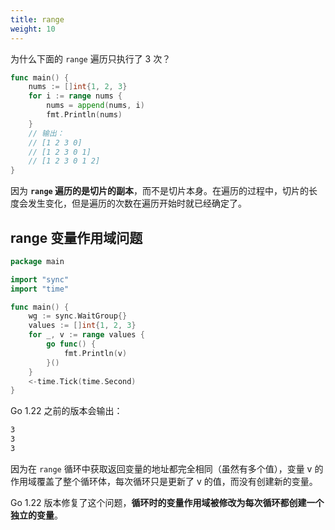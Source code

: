 ```yaml
---
title: range
weight: 10
---
```


为什么下面的 `range` 遍历只执行了 3 次？

```go
func main() {
    nums := []int{1, 2, 3}
    for i := range nums {
        nums = append(nums, i)
        fmt.Println(nums)
    }
    // 输出：
    // [1 2 3 0]
    // [1 2 3 0 1]
    // [1 2 3 0 1 2]
}
```

因为 **`range` 遍历的是切片的副本**，而不是切片本身。在遍历的过程中，切片的长度会发生变化，但是遍历的次数在遍历开始时就已经确定了。


## range 变量作用域问题

```go
package main

import "sync"
import "time"

func main() {
    wg := sync.WaitGroup{}
    values := []int{1, 2, 3}
    for _, v := range values {
        go func() {
            fmt.Println(v)
        }()
    }
    <-time.Tick(time.Second)
}
```

Go 1.22 之前的版本会输出：

```bash
3
3
3
```

因为在 `range` 循环中获取返回变量的地址都完全相同（虽然有多个值），变量 v 的作用域覆盖了整个循环体，每次循环只是更新了 v 的值，而没有创建新的变量。

Go 1.22 版本修复了这个问题，**循环时的变量作用域被修改为每次循环都创建一个独立的变量**。